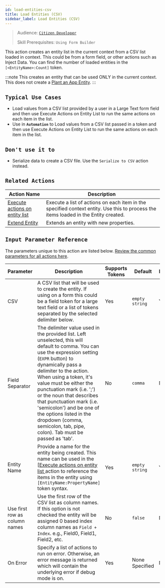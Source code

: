 ```yaml
---
id: load-entities-csv
title: Load Entities (CSV)
sidebar_label: Load Entities (CSV)
---
```


> Audience: [`Citizen Developer`](/audience#citizen-developers.md)
>
> Skill Prerequisites: `Using Form Builder`

This action creates an entity list in the current context from a CSV list loaded in context. This could be from a form field, or other actions such as Inject Data. You can find the number of loaded entities in the `[<EntityName>:Count]` token.

:::note
This creates an entity that can be used ONLY in the current context. This does not create a [Plant an App Entity](/entities.md).
:::

## `Typical Use Cases`

- Load values from a CSV list provided by a user in a Large Text form field and then use Execute Actions on Entity List to run the same actions on each item in the list.
- Use in **`Automation`** to Load values from a CSV list passed in a token and then use Execute Actions on Entity List to run the same actions on each item in the list.

## `Don't use it to`

- Serialize data to create a CSV file. Use the `Serialize to CSV` action instead.

## `Related Actions`

| Action Name | Description |
| -- | -- |
| [Execute actions on entity list ](/actions/execute-actions-on-entity-list.md)   | Execute a list of actions on each item in the specified context entity. Use this to process the items loaded in the Entity created. |
| [Extend Entity](/actions/extend-entity.md)   | Extends an entity with new properties. |

## `Input Parameter Reference`

The parameters unique to this action are listed below. [Review the common parameters for all actions here](/actions/common-parameters.md).

| Parameter| Description| Supports Tokens | Default| Required |
| -- | -- | -- | -- | -- |
| CSV | A CSV list that will be used to create the entity. If using on a form this could be a field token for a large text field or a list of tokens separated by the selected delimiter below. | Yes | `empty string` | Yes |
| Field Separator | The delimiter value used in the provided list. Left unselected, this will default to comma. You can use the expression setting (`EXPR` button) to dynamically pass a delimiter to the action. When using a token, it's value must be either the punctuation mark (i.e. ';') or the noun that describes that punctuation mark (i.e. 'semicolon') and be one of the options listed in the dropdown (comma, semicolon, tab, pipe, colon). Tab must be passed as 'tab'. | No | `comma` | No |
| Entity Name | Provide a name for the entity being created. This name can be used in the [[Execute actions on entity list ](/actions/execute-actions-on-entity-list.md) action to reference the items in the entity using `[EntityName:PropertyName]` token syntax. | Yes | `empty string` | Yes |
| Use first row as column names | Use the first row of the CSV list as column names. If this option is not checked the entity will be assigned 0 based index column names as `Field + Index`. e.g., Field0, Field1, Field2, etc. | No | `false` | No |
| On Error | Specify a list of actions to run on error. Otherwise, an error message is returned which will contain the underlying error if debug mode is on.  | Yes | None Specified | No |
